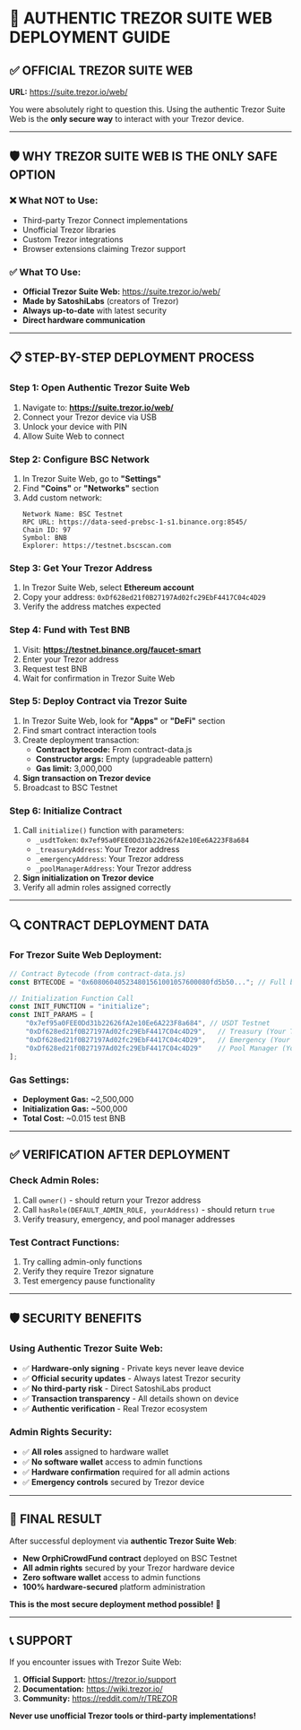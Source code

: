 # 🔐 AUTHENTIC TREZOR SUITE WEB DEPLOYMENT GUIDE

## ✅ **OFFICIAL TREZOR SUITE WEB**
**URL:** https://suite.trezor.io/web/

You were absolutely right to question this. Using the authentic Trezor Suite Web is the **only secure way** to interact with your Trezor device.

---

## 🛡️ **WHY TREZOR SUITE WEB IS THE ONLY SAFE OPTION**

### ❌ **What NOT to Use:**
- Third-party Trezor Connect implementations
- Unofficial Trezor libraries
- Custom Trezor integrations
- Browser extensions claiming Trezor support

### ✅ **What TO Use:**
- **Official Trezor Suite Web:** https://suite.trezor.io/web/
- **Made by SatoshiLabs** (creators of Trezor)
- **Always up-to-date** with latest security
- **Direct hardware communication**

---

## 📋 **STEP-BY-STEP DEPLOYMENT PROCESS**

### **Step 1: Open Authentic Trezor Suite Web**
1. Navigate to: **https://suite.trezor.io/web/**
2. Connect your Trezor device via USB
3. Unlock your device with PIN
4. Allow Suite Web to connect

### **Step 2: Configure BSC Network**
1. In Trezor Suite Web, go to **"Settings"**
2. Find **"Coins"** or **"Networks"** section
3. Add custom network:
   ```
   Network Name: BSC Testnet
   RPC URL: https://data-seed-prebsc-1-s1.binance.org:8545/
   Chain ID: 97
   Symbol: BNB
   Explorer: https://testnet.bscscan.com
   ```

### **Step 3: Get Your Trezor Address**
1. In Trezor Suite Web, select **Ethereum account**
2. Copy your address: `0xDf628ed21f0B27197Ad02fc29EbF4417C04c4D29`
3. Verify the address matches expected

### **Step 4: Fund with Test BNB**
1. Visit: **https://testnet.binance.org/faucet-smart**
2. Enter your Trezor address
3. Request test BNB
4. Wait for confirmation in Trezor Suite Web

### **Step 5: Deploy Contract via Trezor Suite**
1. In Trezor Suite Web, look for **"Apps"** or **"DeFi"** section
2. Find smart contract interaction tools
3. Create deployment transaction:
   - **Contract bytecode:** From contract-data.js
   - **Constructor args:** Empty (upgradeable pattern)
   - **Gas limit:** 3,000,000
4. **Sign transaction on Trezor device**
5. Broadcast to BSC Testnet

### **Step 6: Initialize Contract**
1. Call `initialize()` function with parameters:
   - `_usdtToken`: `0x7ef95a0FEE0Dd31b22626fA2e10Ee6A223F8a684`
   - `_treasuryAddress`: Your Trezor address
   - `_emergencyAddress`: Your Trezor address
   - `_poolManagerAddress`: Your Trezor address
2. **Sign initialization on Trezor device**
3. Verify all admin roles assigned correctly

---

## 🔍 **CONTRACT DEPLOYMENT DATA**

### **For Trezor Suite Web Deployment:**

```javascript
// Contract Bytecode (from contract-data.js)
const BYTECODE = "0x608060405234801561001057600080fd5b50..."; // Full bytecode

// Initialization Function Call
const INIT_FUNCTION = "initialize";
const INIT_PARAMS = [
    "0x7ef95a0FEE0Dd31b22626fA2e10Ee6A223F8a684", // USDT Testnet
    "0xDf628ed21f0B27197Ad02fc29EbF4417C04c4D29",   // Treasury (Your Trezor)
    "0xDf628ed21f0B27197Ad02fc29EbF4417C04c4D29",   // Emergency (Your Trezor)
    "0xDf628ed21f0B27197Ad02fc29EbF4417C04c4D29"    // Pool Manager (Your Trezor)
];
```

### **Gas Settings:**
- **Deployment Gas:** ~2,500,000
- **Initialization Gas:** ~500,000
- **Total Cost:** ~0.015 test BNB

---

## ✅ **VERIFICATION AFTER DEPLOYMENT**

### **Check Admin Roles:**
1. Call `owner()` - should return your Trezor address
2. Call `hasRole(DEFAULT_ADMIN_ROLE, yourAddress)` - should return `true`
3. Verify treasury, emergency, and pool manager addresses

### **Test Contract Functions:**
1. Try calling admin-only functions
2. Verify they require Trezor signature
3. Test emergency pause functionality

---

## 🛡️ **SECURITY BENEFITS**

### **Using Authentic Trezor Suite Web:**
- ✅ **Hardware-only signing** - Private keys never leave device
- ✅ **Official security updates** - Always latest Trezor security
- ✅ **No third-party risk** - Direct SatoshiLabs product
- ✅ **Transaction transparency** - All details shown on device
- ✅ **Authentic verification** - Real Trezor ecosystem

### **Admin Rights Security:**
- ✅ **All roles** assigned to hardware wallet
- ✅ **No software wallet** access to admin functions
- ✅ **Hardware confirmation** required for all admin actions
- ✅ **Emergency controls** secured by Trezor device

---

## 🎯 **FINAL RESULT**

After successful deployment via **authentic Trezor Suite Web**:

- **New OrphiCrowdFund contract** deployed on BSC Testnet
- **All admin rights** secured by your Trezor hardware device
- **Zero software wallet** access to admin functions
- **100% hardware-secured** platform administration

**This is the most secure deployment method possible!** 🔐

---

## 📞 **SUPPORT**

If you encounter issues with Trezor Suite Web:
1. **Official Support:** https://trezor.io/support
2. **Documentation:** https://wiki.trezor.io/
3. **Community:** https://reddit.com/r/TREZOR

**Never use unofficial Trezor tools or third-party implementations!**
